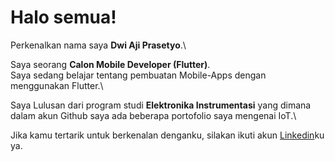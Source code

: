 # Halo semua! 

Perkenalkan nama saya **Dwi Aji Prasetyo**.\

Saya seorang **Calon Mobile Developer (Flutter)**.\
Saya sedang belajar tentang pembuatan Mobile-Apps dengan menggunakan Flutter.\

Saya Lulusan dari program studi **Elektronika Instrumentasi** yang dimana dalam akun Github saya ada beberapa portofolio saya mengenai IoT.\

Jika kamu tertarik untuk berkenalan denganku, silakan ikuti akun [Linkedin](https://www.linkedin.com/in/ajiprasetyo43/)ku ya.
